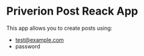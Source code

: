# Priverion Post Reack App

This app allows you to create posts using:
- test@example.com
- password
